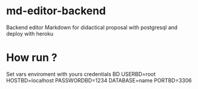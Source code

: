 # md-editor-backend
Backend editor Markdown for didactical proposal with postgresql and deploy with heroku

# How run ?

Set vars enviroment with yours credentials BD
USERBD=root HOSTBD=localhost PASSWORDBD=1234 DATABASE=name PORTBD=3306

